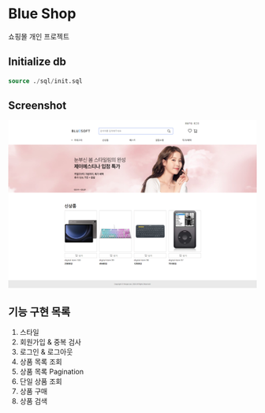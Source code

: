 # Blue Shop

쇼핑몰 개인 프로젝트

## Initialize db

```sql
source ./sql/init.sql
```

## Screenshot

![blue shop](./bs-main.png)

## 기능 구현 목록

1. 스타일
2. 회원가입 & 중복 검사
3. 로그인 & 로그아웃
4. 상품 목록 조회
5. 상품 목록 Pagination
6. 단일 상품 조회
7. 상품 구매
8. 상품 검색